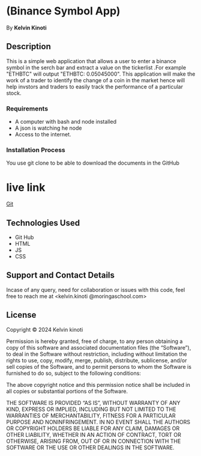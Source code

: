 # (Binance Symbol App)


By **Kelvin Kinoti**

## Description

This is a simple web application that allows a user to enter a binance symbol in the serch bar  and extract a value on the tickerlist .For example "ETHBTC" will output "ETHBTC: 0.05045000".
This application will make the work of a trader to identify the change of a coin in the market hence will help invstors and traders to easily track the performance of a particular stock. 



### Requirements
* A computer with bash and node installed
* A json is watching he node
* Access to the internet.

### Installation Process
You use git clone to be able to download the documents in the GitHub

# live link
[Git](https://kinotikm.github.io/phase-1-project/)



## Technologies Used
* Git Hub
* HTML
* JS
* CSS

## Support and Contact Details

Incase of any query, need for collaboration or issues with this code, feel free to reach me at
<kelvin.kinoti @moringaschool.com>

## License
Copyright © 2024 Kelvin kinoti

Permission is hereby granted, free of charge, to any person obtaining a copy of this software and associated documentation files (the “Software”), to deal in the Software without restriction, including without limitation the rights to use, copy, modify, merge, publish, distribute, sublicense, and/or sell copies of the Software, and to permit persons to whom the Software is furnished to do so, subject to the following conditions:

The above copyright notice and this permission notice shall be included in all copies or substantial portions of the Software.

THE SOFTWARE IS PROVIDED “AS IS”, WITHOUT WARRANTY OF ANY KIND, EXPRESS OR IMPLIED, INCLUDING BUT NOT LIMITED TO THE WARRANTIES OF MERCHANTABILITY, FITNESS FOR A PARTICULAR PURPOSE AND NONINFRINGEMENT. IN NO EVENT SHALL THE AUTHORS OR COPYRIGHT HOLDERS BE LIABLE FOR ANY CLAIM, DAMAGES OR OTHER LIABILITY, WHETHER IN AN ACTION OF CONTRACT, TORT OR OTHERWISE, ARISING FROM, OUT OF OR IN CONNECTION WITH THE SOFTWARE OR THE USE OR OTHER DEALINGS IN THE SOFTWARE.
